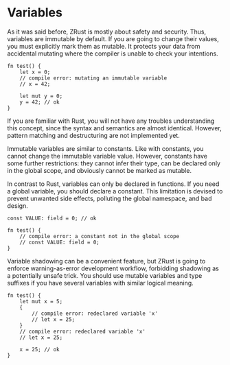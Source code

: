# Variables

As it was said before, ZRust is mostly about safety and security. Thus,
variables are immutable by default. If you are going to change their values,
you must explicitly mark them as mutable. It protects your data from accidental
mutating where the compiler is unable to check your intentions.

```rust,no_run,noplaypen
fn test() {
    let x = 0;
    // compile error: mutating an immutable variable
    // x = 42;

    let mut y = 0;
    y = 42; // ok
}
```

If you are familiar with Rust, you will not have any troubles understanding this
concept, since the syntax and semantics are almost identical. However, pattern
matching and destructuring are not implemented yet.

Immutable variables are similar to constants. Like with constants, you cannot
change the immutable variable value. However, constants have some further
restrictions: they cannot infer their type, can be declared only in the global
scope, and obviously cannot be marked as mutable.

In contrast to Rust, variables can only be declared in functions. If you need a
global variable, you should declare a constant. This limitation is devised to
prevent unwanted side effects, polluting the global namespace, and bad design.

```rust,no_run,noplaypen
const VALUE: field = 0; // ok

fn test() {
    // compile error: a constant not in the global scope
    // const VALUE: field = 0;
}
```

Variable shadowing can be a convenient feature, but ZRust is going to enforce
warning-as-error development workflow, forbidding shadowing as a potentially
unsafe trick. You should use mutable variables and type suffixes if you have
several variables with similar logical meaning.

```rust,no_run,noplaypen
fn test() {
    let mut x = 5;
    {
        // compile error: redeclared variable 'x'
        // let x = 25;
    }
    // compile error: redeclared variable 'x'
    // let x = 25;

    x = 25; // ok
}
```

